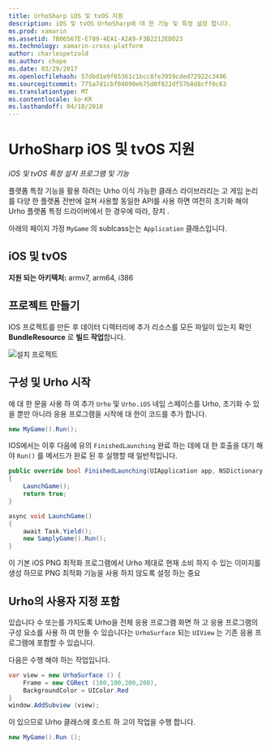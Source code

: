 ```yaml
---
title: UrhoSharp iOS 및 tvOS 지원
description: iOS 및 tvOS UrhoSharp에 대 한 기능 및 특정 설정 합니다.
ms.prod: xamarin
ms.assetid: 7B06567E-E789-4EA1-A2A9-F3B2212EDD23
ms.technology: xamarin-cross-platform
author: charlespetzold
ms.author: chape
ms.date: 03/29/2017
ms.openlocfilehash: 57dbd1e9f65361c1bcc8fe3959cded72922c3496
ms.sourcegitcommit: 775a7d1cbf04090eb75d0f822df57b8d8cff0c63
ms.translationtype: MT
ms.contentlocale: ko-KR
ms.lasthandoff: 04/18/2018
---
```

# <a name="urhosharp-ios-and-tvos-support"></a>UrhoSharp iOS 및 tvOS 지원

_iOS 및 tvOS 특정 설치 프로그램 및 기능_

플랫폼 특정 기능을 활용 하려는 Urho 이식 가능한 클래스 라이브러리는 고 게임 논리를 다양 한 플랫폼 전반에 걸쳐 사용할 동일한 API를 사용 하면 여전히 초기화 해야 Urho 플랫폼 특정 드라이버에서 한 경우에 따라, 장치 .

아래의 페이지 가정 `MyGame` 의 sublcass는는 `Application` 클래스입니다.

## <a name="ios-and-tvos"></a>iOS 및 tvOS

**지원 되는 아키텍처:** armv7, arm64, i386

## <a name="creating-a-project"></a>프로젝트 만들기

IOS 프로젝트를 만든 후 데이터 디렉터리에 추가 리소스를 모든 파일이 있는지 확인 **BundleResource** 로 **빌드 작업**합니다.

![설치 프로젝트](ios-images/image-4.png "Resources 디렉터리에 데이터 추가")

## <a name="configuring-and-launching-urho"></a>구성 및 Urho 시작

에 대 한 문을 사용 하 여 추가 `Urho` 및 `Urho.iOS` 네임 스페이스를 Urho, 초기화 수 있을 뿐만 아니라 응용 프로그램을 시작에 대 한이 코드를 추가 합니다.

```csharp
new MyGame().Run();
```

IOS에서는 이후 다음에 유의 `FinishedLaunching` 완료 하는 데에 대 한 호출을 대기 해야 `Run()` 를 메서드가 완료 된 후 실행할 때 일반적입니다.

```csharp
public override bool FinishedLaunching(UIApplication app, NSDictionary options)
{
    LaunchGame();
    return true;
}

async void LaunchGame()
{
    await Task.Yield();
    new SamplyGame().Run();
}
```

이 기본 iOS PNG 최적화 프로그램에서 Urho 제대로 현재 소비 하지 수 있는 이미지를 생성 하므로 PNG 최적화 기능을 사용 하지 않도록 설정 하는 중요

## <a name="custom-embedding-of-urho"></a>Urho의 사용자 지정 포함

있습니다 수 또는를 가지도록 Urho을 전체 응용 프로그램 화면 하 고 응용 프로그램의 구성 요소를 사용 하 여 만들 수 있습니다는 `UrhoSurface` 되는 `UIView` 는 기존 응용 프로그램에 포함할 수 있습니다.

다음은 수행 해야 하는 작업입니다.

```csharp
var view = new UrhoSurface () {
    Frame = new CGRect (100,100,200,200),
    BackgroundColor = UIColor.Red
}
window.AddSubview (view);
```

이 있으므로 Urho 클래스에 호스트 하 고이 작업을 수행 합니다.

```csharp
new MyGame().Run ();
```


